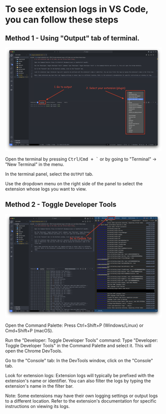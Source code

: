 # To see extension logs in VS Code, you can follow these steps

## Method 1 - Using "Output" tab of terminal.

![terminal](./method-1.png)

Open the terminal by pressing <kbd>Ctrl</kbd>/<kbd>Cmd + `</kbd> or by going to "Terminal" -> "New Terminal" in the menu.

In the terminal panel, select the `OUTPUT` tab.

Use the dropdown menu on the right side of the panel to select the extension whose logs you want to view.

## Method 2 - Toggle Developer Tools

![developer-tools](./method-2.png)

Open the Command Palette: Press Ctrl+Shift+P (Windows/Linux) or Cmd+Shift+P (macOS).

Run the "Developer: Toggle Developer Tools" command: Type "Developer: Toggle Developer Tools" in the Command Palette and select it. This will open the Chrome DevTools.

Go to the "Console" tab: In the DevTools window, click on the "Console" tab.

Look for extension logs: Extension logs will typically be prefixed with the extension's name or identifier. You can also filter the logs by typing the extension's name in the filter bar.

Note: Some extensions may have their own logging settings or output logs to a different location. Refer to the extension's documentation for specific instructions on viewing its logs.
